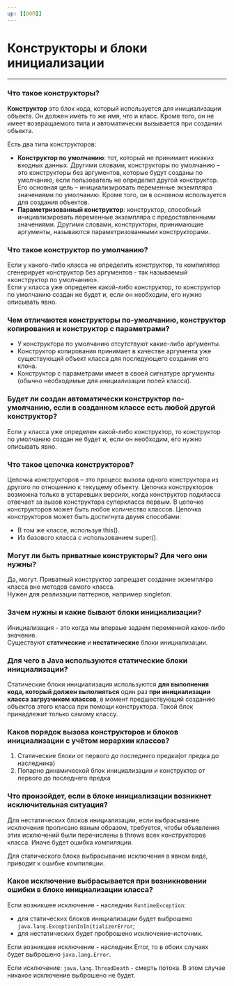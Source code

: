 ```yaml
---
up: [[ООП]]
---
```

# Конструкторы и блоки инициализации
---
### Что такое конструкторы?
**Конструктор** это блок кода, который используется для инициализации объекта. Он должен иметь то же имя, что и класс. Кроме того, он не имеет возвращаемого типа и автоматически вызывается при создании объекта.

Есть два типа конструкторов:
* **Конструктор по умолчанию**: тот, который не принимает никаких входных данных. Другими словами, конструкторы по умолчанию – это конструкторы без аргументов, которые будут созданы по умолчанию, если пользователь не определил другой конструктор. Его основная цель – инициализировать переменные экземпляра значениями по умолчанию. Кроме того, он в основном используется для создания объектов.
* **Параметризованный конструктор**: конструктор, способный инициализировать переменные экземпляра с предоставленными значениями. Другими словами, конструкторы, принимающие аргументы, называются параметризованными конструкторами.

### Что такое конструктор по умолчанию?
Если у какого-либо класса не определить конструктор, то компилятор сгенерирует конструктор без аргументов - так называемый «конструктор по умолчанию».  
Если у класса уже определен какой-либо конструктор, то конструктор по умолчанию создан не будет и, если он необходим, его нужно описывать явно.

### Чем отличаются конструкторы по-умолчанию, конструктор копирования и конструктор с параметрами?
* У конструктора по умолчанию отсутствуют какие-либо аргументы.  
* Конструктор копирования принимает в качестве аргумента уже существующий объект класса для последующего создания его клона.  
* Конструктор с параметрами имеет в своей сигнатуре аргументы (обычно необходимые для инициализации полей класса).

### Будет ли создан автоматически конструктор по-умолчанию, если в созданном классе есть любой другой конструктор?
Если у класса уже определен какой-либо конструктор, то конструктор по умолчанию создан не будет и, если он необходим, его нужно описывать явно.

### Что такое цепочка конструкторов?
Цепочка конструкторов – это процесс вызова одного конструктора из другого по отношению к текущему объекту. Цепочка конструкторов возможна только в устаревших версиях, когда конструктор подкласса отвечает за вызов конструктора суперкласса первым. В цепочке конструкторов может быть любое количество классов. Цепочка конструкторов может быть достигнута двумя способами:
* В том же классе, используя this().
* Из базового класса с использованием super().

### Могут ли быть приватные конструкторы? Для чего они нужны?
Да, могут. Приватный конструктор запрещает создание экземпляра класса вне методов самого класса.  
Нужен для реализации паттернов, например singleton.

### Зачем нужны и какие бывают блоки инициализации?
Инициализация - это когда мы впервые задаем переменной какое-либо значение.  
Существуют **статические** и **нестатические** блоки инициализации.

### Для чего в Java используются статические блоки инициализации?
Статические блоки инициализация используются **для выполнения кода, который должен выполняться** один раз **при инициализации класса загрузчиком классов**, в момент предшествующий созданию объектов этого класса при помощи конструктора. Такой блок принадлежит только самому классу.

### Каков порядок вызова конструкторов и блоков инициализации с учётом иерархии классов?
1. Статические блоки от первого до последнего предка(от предка до наследника)
2. Попарно динамической блок инициализации и конструктор от первого до последнего предка

### Что произойдет, если в блоке инициализации возникнет исключительная ситуация?
Для нестатических блоков инициализации, если выбрасывание исключения прописано явным образом, требуется, чтобы объявления этих исключений были перечислены в throws всех конструкторов класса. Иначе будет ошибка компиляции.  
  
Для статического блока выбрасывание исключения в явном виде, приводит к ошибке компиляции.

### Какое исключение выбрасывается при возникновении ошибки в блоке инициализации класса?
Если возникшее исключение - наследник `RuntimeException`:  
* для статических блоков инициализации будет выброшено `java.lang.ExceptionInInitializerError`;  
* для нестатических будет проброшено исключение-источник.  
  
Если возникшее исключение - наследник Error, то в обоих случаях будет выброшено `java.lang.Error`.  
  
Если исключение: `java.lang.ThreadDeath` - смерть потока. В этом случае никакое исключение выброшено не будет.